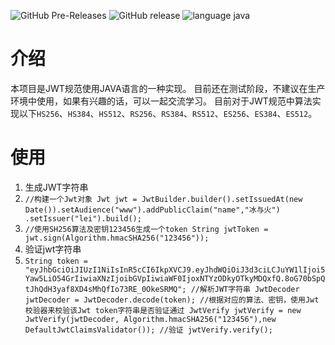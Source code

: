![GitHub Pre-Releases](https://img.shields.io/github/downloads-pre/leijinjun/jwt-lei2j/0.9.0/total.svg?color=%2349C31B)
![GitHub release](https://img.shields.io/github/release-pre/leijinjun/jwt-lei2j.svg?color=%231182C3)
![language java](https://img.shields.io/badge/language-java-be864f.svg)
# 介绍
本项目是JWT规范使用JAVA语言的一种实现。
目前还在测试阶段，不建议在生产环境中使用，如果有兴趣的话，可以一起交流学习。
目前对于JWT规范中算法实现以下`HS256`、`HS384`、`HS512`、`RS256`、`RS384`、`RS512`、`ES256`、`ES384`、`ES512`。
# 使用
1. 生成JWT字符串
2. ``//构建一个Jwt对象
Jwt jwt = JwtBuilder.builder().setIssuedAt(new Date()).setAudience("www").addPublicClaim("name","冰与火")
.setIssuer("lei").build(); ``
3. ``//使用SH256算法及密钥123456生成一个token
String jwtToken = jwt.sign(Algorithm.hmacSHA256("123456"));``
4. 验证jwt字符串
5. ``String token = "eyJhbGciOiJIUzI1NiIsInR5cCI6IkpXVCJ9.eyJhdWQiOiJ3d3ciLCJuYW1lIjoi5Yaw5LiO54GrIiwiaXNzIjoibGVpIiwiaWF0IjoxNTYzODkyOTkyMDQxfQ.8oG70bSpQtJhQdH3yaf8XD4sMhQfIo73RE_0OkeSRMQ";
    //解析JWT字符串
    JwtDecoder jwtDecoder = JwtDecoder.decode(token);
    //根据对应的算法、密钥，使用Jwt校验器来校验该Jwt token字符串是否验证通过
    JwtVerify jwtVerify = new JwtVerify(jwtDecoder, Algorithm.hmacSHA256("123456"),new DefaultJwtClaimsValidator());
    //验证
    jwtVerify.verify();
``

